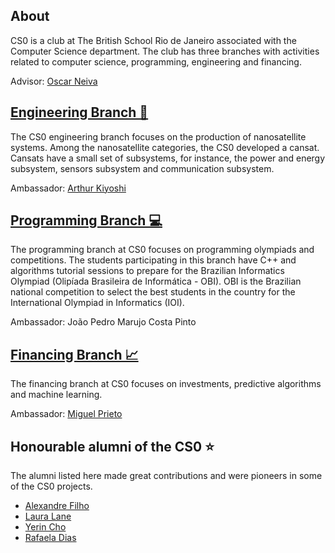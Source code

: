## About
CS0 is a club at The British School Rio de Janeiro associated with the Computer Science department. The club has three branches with activities related to computer science, programming, engineering and financing.

Advisor: [Oscar Neiva](https://oscarneiva.github.io/)

## [Engineering Branch 🚀](https://tbscs0.github.io/engineering.html)
The CS0 engineering branch focuses on the production of nanosatellite systems. Among the nanosatellite categories, the CS0 developed a cansat. Cansats have a small set of subsystems, for instance, the power and energy subsystem, sensors subsystem and communication subsystem.

Ambassador: [Arthur Kiyoshi](https://github.com/Kiyoushi123)

## [Programming Branch 💻](https://tbscs0.github.io/programming.html)
The programming branch at CS0 focuses on programming olympiads and competitions. The students participating in this branch have C++ and algorithms tutorial sessions to prepare for the Brazilian Informatics Olympiad (Olipíada Brasileira de Informática - OBI). OBI is the Brazilian national competition to select the best students in the country for the International Olympiad in Informatics (IOI).

Ambassador: João Pedro Marujo Costa Pinto

## [Financing Branch 📈](https://tbscs0.github.io/finance.html)
The financing branch at CS0 focuses on investments, predictive algorithms and machine learning.

Ambassador: [Miguel Prieto](https://github.com/MiguelVPrieto)

## Honourable alumni of the CS0 ⭐
The alumni listed here made great contributions and were pioneers in some of the CS0 projects.
- [Alexandre Filho](https://github.com/2022AlexandreFilho)
- [Laura Lane](https://github.com/lauralane333)
- [Yerin Cho](https://github.com/yerincho04)
- [Rafaela Dias](https://github.com/2023RafaDias)
